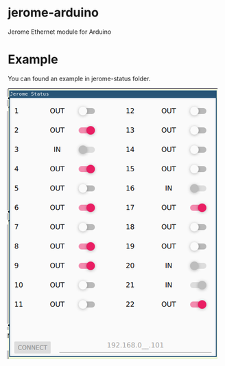 # jerome-arduino
Jerome Ethernet module for Arduino

# Example
You can found an example in jerome-status folder.

![SCREENSHOT](jerome-status/scrot.png)

